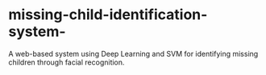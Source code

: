 # missing-child-identification-system-
A web-based system using Deep Learning and SVM for identifying missing children through facial recognition.
